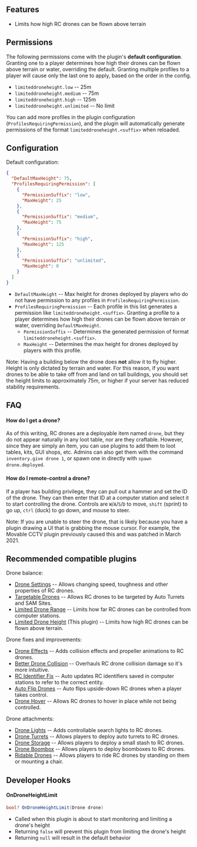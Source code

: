 ## Features

- Limits how high RC drones can be flown above terrain

## Permissions

The following permissions come with the plugin's **default configuration**. Granting one to a player determines how high their drones can be flown above terrain or water, overriding the default. Granting multiple profiles to a player will cause only the last one to apply, based on the order in the config.

- `limiteddroneheight.low` -- 25m
- `limiteddroneheight.medium` -- 75m
- `limiteddroneheight.high` -- 125m
- `limiteddroneheight.unlimited` -- No limit

You can add more profiles in the plugin configuration (`ProfilesRequiringPermission`), and the plugin will automatically generate permissions of the format `limiteddroneheight.<suffix>` when reloaded.

## Configuration

Default configuration:

```json
{
  "DefaultMaxHeight": 75,
  "ProfilesRequiringPermission": [
    {
      "PermissionSuffix": "low",
      "MaxHeight": 25
    },
    {
      "PermissionSuffix": "medium",
      "MaxHeight": 75
    },
    {
      "PermissionSuffix": "high",
      "MaxHeight": 125
    },
    {
      "PermissionSuffix": "unlimited",
      "MaxHeight": 0
    }
  ]
}
```

- `DefaultMaxHeight` -- Max height for drones deployed by players who do not have permission to any profiles in `ProfilesRequiringPermission`.
- `ProfilesRequiringPermission` -- Each profile in this list generates a permission like `limiteddroneheight.<suffix>`. Granting a profile to a player determines how high their drones can be flown above terrain or water, overriding `DefaultMaxHeight`.
  - `PermissionSuffix` -- Determines the generated permission of format `limiteddroneheight.<suffix>`.
  - `MaxHeight` -- Determines the max height for drones deployed by players with this profile.

Note: Having a building below the drone does **not** allow it to fly higher. Height is only dictated by terrain and water. For this reason, if you want drones to be able to take off from and land on tall buildings, you should set the height limits to approximately 75m, or higher if your server has reduced stability requirements.

## FAQ

#### How do I get a drone?

As of this writing, RC drones are a deployable item named `drone`, but they do not appear naturally in any loot table, nor are they craftable. However, since they are simply an item, you can use plugins to add them to loot tables, kits, GUI shops, etc. Admins can also get them with the command `inventory.give drone 1`, or spawn one in directly with `spawn drone.deployed`.

#### How do I remote-control a drone?

If a player has building privilege, they can pull out a hammer and set the ID of the drone. They can then enter that ID at a computer station and select it to start controlling the drone. Controls are `W`/`A`/`S`/`D` to move, `shift` (sprint) to go up, `ctrl` (duck) to go down, and mouse to steer.

Note: If you are unable to steer the drone, that is likely because you have a plugin drawing a UI that is grabbing the mouse cursor. For example, the Movable CCTV plugin previously caused this and was patched in March 2021.

## Recommended compatible plugins

Drone balance:
- [Drone Settings](https://umod.org/plugins/drone-settings) -- Allows changing speed, toughness and other properties of RC drones.
- [Targetable Drones](https://umod.org/plugins/targetable-drones) -- Allows RC drones to be targeted by Auto Turrets and SAM Sites.
- [Limited Drone Range](https://umod.org/plugins/limited-drone-range) -- Limits how far RC drones can be controlled from computer stations.
- [Limited Drone Height](https://umod.org/plugins/limited-drone-height) (This plugin) -- Limits how high RC drones can be flown above terrain.

Drone fixes and improvements:
- [Drone Effects](https://umod.org/plugins/drone-effects) -- Adds collision effects and propeller animations to RC drones.
- [Better Drone Collision](https://umod.org/plugins/better-drone-collision) -- Overhauls RC drone collision damage so it's more intuitive.
- [RC Identifier Fix](https://umod.org/plugins/rc-identifier-fix) -- Auto updates RC identifiers saved in computer stations to refer to the correct entity.
- [Auto Flip Drones](https://umod.org/plugins/auto-flip-drones) -- Auto flips upside-down RC drones when a player takes control.
- [Drone Hover](https://umod.org/plugins/drone-hover) -- Allows RC drones to hover in place while not being controlled.

Drone attachments:
- [Drone Lights](https://umod.org/plugins/drone-lights) -- Adds controllable search lights to RC drones.
- [Drone Turrets](https://umod.org/plugins/drone-turrets) -- Allows players to deploy auto turrets to RC drones.
- [Drone Storage](https://umod.org/plugins/drone-storage) -- Allows players to deploy a small stash to RC drones.
- [Drone Boombox](https://umod.org/plugins/drone-boombox) -- Allows players to deploy boomboxes to RC drones.
- [Ridable Drones](https://umod.org/plugins/ridable-drones) -- Allows players to ride RC drones by standing on them or mounting a chair.

## Developer Hooks

#### OnDroneHeightLimit

```csharp
bool? OnDroneHeightLimit(Drone drone)
```

- Called when this plugin is about to start monitoring and limiting a drone's height
- Returning `false` will prevent this plugin from limiting the drone's height
- Returning `null` will result in the default behavior
